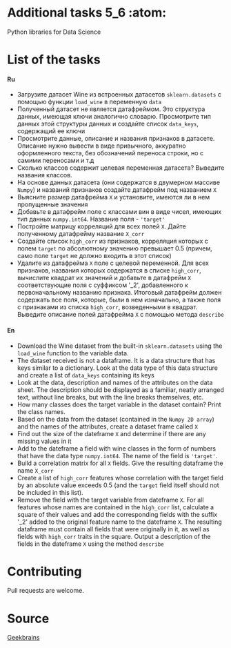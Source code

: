 # Additional tasks 5_6 :atom:

Python libraries for Data Science

# List of the tasks

#### Ru

- Загрузите датасет Wine из встроенных датасетов ```sklearn.datasets``` с помощью функции ```load_wine``` в переменную ```data```
- Полученный датасет не является датафреймом. Это структура данных, имеющая ключи аналогично словарю. Просмотрите тип данных этой структуры данных и создайте список ```data_keys```, содержащий ее ключи
- Просмотрите данные, описание и названия признаков в датасете. Описание нужно вывести в виде привычного, аккуратно оформленного текста, без обозначений переноса строки, но с самими переносами и т.д
- Сколько классов содержит целевая переменная датасета? Выведите названия классов.
- На основе данных датасета (они содержатся в двумерном массиве ```Numpy```) и названий признаков создайте датафрейм под названием ```X```
- Выясните размер датафрейма ```X``` и установите, имеются ли в нем пропущенные значения
- Добавьте в датафрейм поле с классами вин в виде чисел, имеющих тип данных ```numpy.int64```. Название поля - ```'target'```
- Постройте матрицу корреляций для всех полей ```X```. Дайте полученному датафрейму название ```X_corr```
- Создайте список ```high_corr``` из признаков, корреляция которых с полем ```target``` по абсолютному значению превышает 0.5 (причем, само поле ```target``` не должно входить в этот список)
- Удалите из датафрейма ```X``` поле с целевой переменной. Для всех признаков, названия которых содержатся в списке ```high_corr```, вычислите квадрат их значений и добавьте в датафрейм ```X``` соответствующие поля с суффиксом '_2', добавленного к первоначальному названию признака. Итоговый датафрейм должен содержать все поля, которые, были в нем изначально, а также поля с признаками из списка ```high_corr```, возведенными в квадрат. Выведите описание полей датафрейма ```X``` с помощью метода ```describe```

#### En

- Download the Wine dataset from the built-in ```sklearn.datasets``` using the ```load_wine``` function to the variable data.
- The dataset received is not a dataframe. It is a data structure that has keys similar to a dictionary. Look at the data type of this data structure and create a list of ```data_keys``` containing its keys
- Look at the data, description and names of the attributes on the data sheet. The description should be displayed as a familiar, neatly arranged text, without line breaks, but with the line breaks themselves, etc.
- How many classes does the target variable in the dataset contain? Print the class names.
- Based on the data from the dataset (contained in the ```Numpy 2D array```) and the names of the attributes, create a dataset frame called ```X```
- Find out the size of the dateframe ```X``` and determine if there are any missing values in it
- Add to the dateframe a field with wine classes in the form of numbers that have the data type ```numpy.int64```. The name of the field is ```'target'```.
- Build a correlation matrix for all ```X``` fields. Give the resulting dataframe the name ```X_corr```
- Create a list of ```high_corr``` features whose correlation with the target field by an absolute value exceeds 0.5 (and the ```target``` field itself should not be included in this list).
- Remove the field with the target variable from dateframe ```X```. For all features whose names are contained in the ```high_corr``` list, calculate a square of their values and add the corresponding fields with the suffix '_2' added to the original feature name to the dateframe ```X```. The resulting dataframe must contain all fields that were originally in it, as well as fields with ```high_corr``` traits in the square. Output a description of the fields in the dateframe ```X``` using the method ```describe```

# Contributing

Pull requests are welcome.

# Source

[Geekbrains](https://geekbrains.ru)
